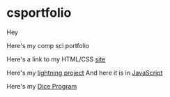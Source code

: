 # csportfolio

Hey

Here's my comp sci portfolio


Here's a link to my HTML/CSS [site](https://gertonsonc.github.io/testWeb/dogPage/index)

Here's my [lightning project](https://gertonsonc.github.io/lightning2/)
And here it is in [JavaScript]()

Here's my [Dice Program](https://gertonsonc.github.io/dice/)
